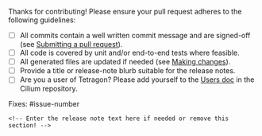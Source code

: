 Thanks for contributing! Please ensure your pull request adheres to the following guidelines:

- [ ] All commits contain a well written commit message and are signed-off (see [Submitting a pull request](https://tetragon.io/docs/contribution-guide/submitting-a-pull-request/)).
- [ ] All code is covered by unit and/or end-to-end tests where feasible.
- [ ] All generated files are updated if needed (see [Making changes](https://tetragon.io/docs/contribution-guide/making-changes/)).
- [ ] Provide a title or release-note blurb suitable for the release notes.
- [ ] Are you a user of Tetragon? Please add yourself to the [Users doc](https://github.com/cilium/cilium/blob/main/USERS.md) in the Cilium repository.

<!-- Description of change -->

Fixes: #issue-number

```release-note
<!-- Enter the release note text here if needed or remove this section! -->
```
